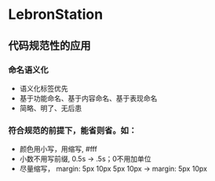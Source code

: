 # LebronStation

## 代码规范性的应用

### 命名语义化

* 语义化标签优先
* 基于功能命名、基于内容命名、基于表现命名
* 简略、明了、无后患

### 符合规范的前提下，能省则省。如：

* 颜色用小写，用缩写, #fff
* 小数不用写前缀, 0.5s -> .5s；0不用加单位
* 尽量缩写， margin: 5px 10px 5px 10px -> margin: 5px 10px

